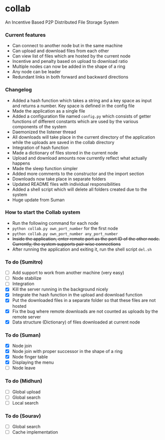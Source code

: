 # collab
An Incentive Based P2P Distributed File Storage System

### Current features
* Can connect to another node but in the same machine
* Can upload and download files from each other
* Can view list of files which are hosted by the current node
* Incentive and penalty based on upload to download ratio
* Multiple nodes can now be added in the shape of a ring
* Any node can be leader
* Redundant links in both forward and backward directions

### Changelog
* Added a hash function which takes a string and a key space as input and returns a number. Key space is defined in the config file
* Made the application as a single file
* Added a configuration file named `config.py` which consists of getter functions of different constants which are used by the various components of the system
* Daemonized the listener thread
* All downloads will take place in the current directory of the application while the uploads are saved in the collab directory
* Integration of hash function
* Made a dictionary of files stored in the current node
* Upload and download amounts now currently reflect what actually happens
* Made the sleep function simpler
* Added more comments to the constructor and the import section
* Downloads now take place in separate folders
* Updated README files with individual responsibilities
* Added a shell script which will delete all folders created due to the system
* Huge update from Suman

### How to start the Collab system
* Run the following command for each node
* `python collab.py own_port_number` for the first node
* `python collab.py own_port_number any_port_number`
* ~~Inside the application, enter remote port as the port ID of the other node. Currently, the system supports pair wise connections~~
* After running the application and exiting it, run the shell script `del.sh`

### To do (Sumitro)
* [ ] Add support to work from another machine (very easy)
* [ ] Node stabilize
* [ ] Integration
* [x] Kill the server running in the background nicely
* [x] Integrate the hash function in the upload and download function
* [x] Put the downloaded files in a separate folder so that these files are not hosted
* [x] Fix the bug where remote downloads are not counted as uploads by the remote server
* [x] Data structure (Dictionary) of files downloaded at current node

### To do (Suman)
* [x] Node join
* [x] Node join with proper successor in the shape of a ring
* [x] Node finger table
* [x] Displaying the menu
* [ ] Node leave

### To do (Midhun)
* [ ] Global upload
* [ ] Global search
* [ ] Local search

### To do (Sourav)
* [ ] Global search
* [ ] Cache implementation